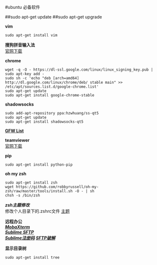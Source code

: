 #ubuntu 必备软件 

##sudo apt-get update
##sudo apt-get upgrade

**vim**<br/> 
```
sudo apt-get install vim
```

**搜狗拼音输入法**<br/>
[官网下载](http://pinyin.sogou.com/)<br/>

**chrome**<br/>
```
wget -q -O - https://dl-ssl.google.com/linux/linux_signing_key.pub | sudo apt-key add -
sudo sh -c 'echo "deb [arch=amd64] http://dl.google.com/linux/chrome/deb/ stable main" >> /etc/apt/sources.list.d/google-chrome.list'
sudo apt-get update
sudo apt-get install google-chrome-stable
```
**shadowsocks**<br/> 
```
sudo add-apt-repository ppa:hzwhuang/ss-qt5
sudo apt-get update
sudo apt-get install shadowsocks-qt5
```
  [**GFW List**](https://github.com/FelisCatus/SwitchyOmega/wiki/GFWList)<br/>


**teamviewer**<br/>
[官网下载](https://www.teamviewer.com/zhCN/)<br/>

**pip**<br/>
```
sudo apt-get install python-pip
```
**oh my zsh**<br/>
```
sudo apt-get install zsh
wget https://github.com/robbyrussell/oh-my-zsh/raw/master/tools/install.sh -O - | sh
chsh -s /bin/zsh
```
***zsh主题修改***<br/>
修改个人目录下的.zshrc文件 [主题](https://github.com/robbyrussell/oh-my-zsh/wiki/Themes)<br/>

**远程办公**<br />
[***MobaXterm***](http://mobaxterm.mobatek.net/)<br />
[***Sublime SFTP***](https://wbond.net/sublime_packages/sftp)<br />
[***Sublime注册码***](http://9iphp.com/web/html/sublime-text-3-license-key.html)
[***SFTP破解***](http://trully.github.io/blog/2014/05/30/shi-yong-sublime-de-sftp/)<br />

**显示目录树**<br />
```
sudo apt-get install tree
```
